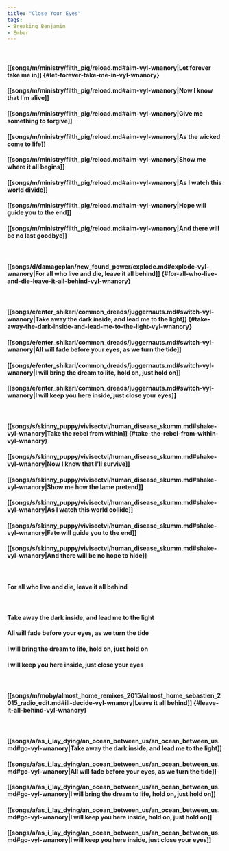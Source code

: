 ```yaml
---
title: "Close Your Eyes"
tags:
- Breaking Benjamin
- Ember
---
```

&nbsp;
#### [[songs/m/ministry/filth_pig/reload.md#aim-vyl-wnanory|Let forever take me in]] {#let-forever-take-me-in-vyl-wnanory}
#### [[songs/m/ministry/filth_pig/reload.md#aim-vyl-wnanory|Now I know that I'm alive]]
#### [[songs/m/ministry/filth_pig/reload.md#aim-vyl-wnanory|Give me something to forgive]]
#### [[songs/m/ministry/filth_pig/reload.md#aim-vyl-wnanory|As the wicked come to life]]
#### [[songs/m/ministry/filth_pig/reload.md#aim-vyl-wnanory|Show me where it all begins]]
#### [[songs/m/ministry/filth_pig/reload.md#aim-vyl-wnanory|As I watch this world divide]]
#### [[songs/m/ministry/filth_pig/reload.md#aim-vyl-wnanory|Hope will guide you to the end]]
#### [[songs/m/ministry/filth_pig/reload.md#aim-vyl-wnanory|And there will be no last goodbye]]
&nbsp;
#### [[songs/d/damageplan/new_found_power/explode.md#explode-vyl-wnanory|For all who live and die, leave it all behind]] {#for-all-who-live-and-die-leave-it-all-behind-vyl-wnanory}
&nbsp;
#### [[songs/e/enter_shikari/common_dreads/juggernauts.md#switch-vyl-wnanory|Take away the dark inside, and lead me to the light]] {#take-away-the-dark-inside-and-lead-me-to-the-light-vyl-wnanory}
#### [[songs/e/enter_shikari/common_dreads/juggernauts.md#switch-vyl-wnanory|All will fade before your eyes, as we turn the tide]]
#### [[songs/e/enter_shikari/common_dreads/juggernauts.md#switch-vyl-wnanory|I will bring the dream to life, hold on, just hold on]]
#### [[songs/e/enter_shikari/common_dreads/juggernauts.md#switch-vyl-wnanory|I will keep you here inside, just close your eyes]]
&nbsp;
#### [[songs/s/skinny_puppy/vivisectvi/human_disease_skumm.md#shake-vyl-wnanory|Take the rebel from within]] {#take-the-rebel-from-within-vyl-wnanory}
#### [[songs/s/skinny_puppy/vivisectvi/human_disease_skumm.md#shake-vyl-wnanory|Now I know that I'll survive]]
#### [[songs/s/skinny_puppy/vivisectvi/human_disease_skumm.md#shake-vyl-wnanory|Show me how the lame pretend]]
#### [[songs/s/skinny_puppy/vivisectvi/human_disease_skumm.md#shake-vyl-wnanory|As I watch this world collide]]
#### [[songs/s/skinny_puppy/vivisectvi/human_disease_skumm.md#shake-vyl-wnanory|Fate will guide you to the end]]
#### [[songs/s/skinny_puppy/vivisectvi/human_disease_skumm.md#shake-vyl-wnanory|And there will be no hope to hide]]
&nbsp;
#### For all who live and die, leave it all behind
&nbsp;
#### Take away the dark inside, and lead me to the light
#### All will fade before your eyes, as we turn the tide
#### I will bring the dream to life, hold on, just hold on
#### I will keep you here inside, just close your eyes
&nbsp;
#### [[songs/m/moby/almost_home_remixes_2015/almost_home_sebastien_2015_radio_edit.md#ill-decide-vyl-wnanory|Leave it all behind]] {#leave-it-all-behind-vyl-wnanory}
&nbsp;
#### [[songs/a/as_i_lay_dying/an_ocean_between_us/an_ocean_between_us.md#go-vyl-wnanory|Take away the dark inside, and lead me to the light]]
#### [[songs/a/as_i_lay_dying/an_ocean_between_us/an_ocean_between_us.md#go-vyl-wnanory|All will fade before your eyes, as we turn the tide]]
#### [[songs/a/as_i_lay_dying/an_ocean_between_us/an_ocean_between_us.md#go-vyl-wnanory|I will bring the dream to life, hold on, just hold on]]
#### [[songs/a/as_i_lay_dying/an_ocean_between_us/an_ocean_between_us.md#go-vyl-wnanory|I will keep you here inside, hold on, just hold on]]
#### [[songs/a/as_i_lay_dying/an_ocean_between_us/an_ocean_between_us.md#go-vyl-wnanory|I will keep you here inside, just close your eyes]]
